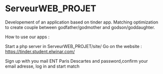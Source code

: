 # ServeurWEB_PROJET

Developement of an application based on tinder app. Matching optimization to create couple between godfather/godmother and godson/goddaughter.


How to use our apps :

Start a php server in ServeurWEB_PROJET/site/
Go on the website : https://tinder.student.elwinar.com/

Sign up with you mail ENT Paris Descartes and password,confirm your email adresse, log in and start match 

